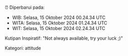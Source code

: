 ⏰ Diperbarui pada:
- WIB: Selasa, 15 Oktober 2024 00.24.34 UTC
- WITA: Selasa, 15 Oktober 2024 01.24.34 UTC
- WIT: Selasa, 15 Oktober 2024 02.24.34 UTC

Kutipan Inspiratif:
"Not always available, try your luck ;)"


Kategori: attitude

